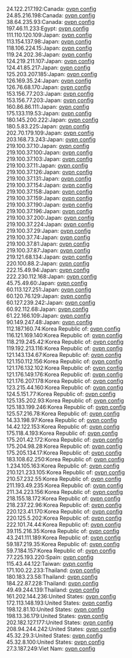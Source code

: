 24.122.217.192:Canada: [ovpn config](vpn/24_122_217_192.ovpn)  
24.85.216.198:Canada: [ovpn config](vpn/24_85_216_198.ovpn)  
38.64.235.93:Canada: [ovpn config](vpn/38_64_235_93.ovpn)  
197.46.11.233:Egypt: [ovpn config](vpn/197_46_11_233.ovpn)  
111.110.120.109:Japan: [ovpn config](vpn/111_110_120_109.ovpn)  
113.154.137.98:Japan: [ovpn config](vpn/113_154_137_98.ovpn)  
118.106.224.15:Japan: [ovpn config](vpn/118_106_224_15.ovpn)  
119.24.202.36:Japan: [ovpn config](vpn/119_24_202_36.ovpn)  
124.219.211.107:Japan: [ovpn config](vpn/124_219_211_107.ovpn)  
124.41.85.217:Japan: [ovpn config](vpn/124_41_85_217.ovpn)  
125.203.207.185:Japan: [ovpn config](vpn/125_203_207_185.ovpn)  
126.169.35.24:Japan: [ovpn config](vpn/126_169_35_24.ovpn)  
126.76.68.170:Japan: [ovpn config](vpn/126_76_68_170.ovpn)  
153.156.77.203:Japan: [ovpn config](vpn/153_156_77_203.ovpn)  
153.156.77.203:Japan: [ovpn config](vpn/153_156_77_203.ovpn)  
160.86.86.111:Japan: [ovpn config](vpn/160_86_86_111.ovpn)  
175.133.119.53:Japan: [ovpn config](vpn/175_133_119_53.ovpn)  
180.145.200.222:Japan: [ovpn config](vpn/180_145_200_222.ovpn)  
180.5.83.225:Japan: [ovpn config](vpn/180_5_83_225.ovpn)  
202.70.179.109:Japan: [ovpn config](vpn/202_70_179_109.ovpn)  
203.168.73.243:Japan: [ovpn config](vpn/203_168_73_243.ovpn)  
219.100.37.10:Japan: [ovpn config](vpn/219_100_37_10.ovpn)  
219.100.37.100:Japan: [ovpn config](vpn/219_100_37_100.ovpn)  
219.100.37.103:Japan: [ovpn config](vpn/219_100_37_103.ovpn)  
219.100.37.11:Japan: [ovpn config](vpn/219_100_37_11.ovpn)  
219.100.37.126:Japan: [ovpn config](vpn/219_100_37_126.ovpn)  
219.100.37.131:Japan: [ovpn config](vpn/219_100_37_131.ovpn)  
219.100.37.154:Japan: [ovpn config](vpn/219_100_37_154.ovpn)  
219.100.37.158:Japan: [ovpn config](vpn/219_100_37_158.ovpn)  
219.100.37.159:Japan: [ovpn config](vpn/219_100_37_159.ovpn)  
219.100.37.190:Japan: [ovpn config](vpn/219_100_37_190.ovpn)  
219.100.37.196:Japan: [ovpn config](vpn/219_100_37_196.ovpn)  
219.100.37.200:Japan: [ovpn config](vpn/219_100_37_200.ovpn)  
219.100.37.224:Japan: [ovpn config](vpn/219_100_37_224.ovpn)  
219.100.37.29:Japan: [ovpn config](vpn/219_100_37_29.ovpn)  
219.100.37.74:Japan: [ovpn config](vpn/219_100_37_74.ovpn)  
219.100.37.81:Japan: [ovpn config](vpn/219_100_37_81.ovpn)  
219.100.37.87:Japan: [ovpn config](vpn/219_100_37_87.ovpn)  
219.121.68.134:Japan: [ovpn config](vpn/219_121_68_134.ovpn)  
220.100.88.2:Japan: [ovpn config](vpn/220_100_88_2.ovpn)  
222.15.49.94:Japan: [ovpn config](vpn/222_15_49_94.ovpn)  
222.230.112.168:Japan: [ovpn config](vpn/222_230_112_168.ovpn)  
45.75.49.60:Japan: [ovpn config](vpn/45_75_49_60.ovpn)  
60.113.127.251:Japan: [ovpn config](vpn/60_113_127_251.ovpn)  
60.120.76.129:Japan: [ovpn config](vpn/60_120_76_129.ovpn)  
60.127.239.242:Japan: [ovpn config](vpn/60_127_239_242.ovpn)  
60.92.112.68:Japan: [ovpn config](vpn/60_92_112_68.ovpn)  
61.22.166.109:Japan: [ovpn config](vpn/61_22_166_109.ovpn)  
90.149.247.48:Japan: [ovpn config](vpn/90_149_247_48.ovpn)  
112.187.160.74:Korea Republic of: [ovpn config](vpn/112_187_160_74.ovpn)  
116.121.169.140:Korea Republic of: [ovpn config](vpn/116_121_169_140.ovpn)  
118.219.245.42:Korea Republic of: [ovpn config](vpn/118_219_245_42.ovpn)  
119.192.213.116:Korea Republic of: [ovpn config](vpn/119_192_213_116.ovpn)  
121.143.134.67:Korea Republic of: [ovpn config](vpn/121_143_134_67.ovpn)  
121.150.112.156:Korea Republic of: [ovpn config](vpn/121_150_112_156.ovpn)  
121.176.132.102:Korea Republic of: [ovpn config](vpn/121_176_132_102.ovpn)  
121.176.149.176:Korea Republic of: [ovpn config](vpn/121_176_149_176.ovpn)  
121.176.207.178:Korea Republic of: [ovpn config](vpn/121_176_207_178.ovpn)  
123.215.44.160:Korea Republic of: [ovpn config](vpn/123_215_44_160.ovpn)  
124.5.151.77:Korea Republic of: [ovpn config](vpn/124_5_151_77.ovpn)  
125.135.202.93:Korea Republic of: [ovpn config](vpn/125_135_202_93.ovpn)  
125.183.199.246:Korea Republic of: [ovpn config](vpn/125_183_199_246.ovpn)  
125.57.216.78:Korea Republic of: [ovpn config](vpn/125_57_216_78.ovpn)  
14.33.198.97:Korea Republic of: [ovpn config](vpn/14_33_198_97.ovpn)  
14.42.122.153:Korea Republic of: [ovpn config](vpn/14_42_122_153.ovpn)  
175.118.4.193:Korea Republic of: [ovpn config](vpn/175_118_4_193.ovpn)  
175.201.42.172:Korea Republic of: [ovpn config](vpn/175_201_42_172.ovpn)  
175.204.98.28:Korea Republic of: [ovpn config](vpn/175_204_98_28.ovpn)  
175.205.134.17:Korea Republic of: [ovpn config](vpn/175_205_134_17.ovpn)  
183.108.62.250:Korea Republic of: [ovpn config](vpn/183_108_62_250.ovpn)  
1.234.105.163:Korea Republic of: [ovpn config](vpn/1_234_105_163.ovpn)  
210.121.233.105:Korea Republic of: [ovpn config](vpn/210_121_233_105.ovpn)  
210.57.232.55:Korea Republic of: [ovpn config](vpn/210_57_232_55.ovpn)  
211.193.49.235:Korea Republic of: [ovpn config](vpn/211_193_49_235.ovpn)  
211.34.223.156:Korea Republic of: [ovpn config](vpn/211_34_223_156.ovpn)  
218.155.18.172:Korea Republic of: [ovpn config](vpn/218_155_18_172.ovpn)  
218.237.22.96:Korea Republic of: [ovpn config](vpn/218_237_22_96.ovpn)  
220.123.41.170:Korea Republic of: [ovpn config](vpn/220_123_41_170.ovpn)  
220.125.5.202:Korea Republic of: [ovpn config](vpn/220_125_5_202.ovpn)  
222.101.74.44:Korea Republic of: [ovpn config](vpn/222_101_74_44.ovpn)  
39.115.216.35:Korea Republic of: [ovpn config](vpn/39_115_216_35.ovpn)  
43.241.111.189:Korea Republic of: [ovpn config](vpn/43_241_111_189.ovpn)  
59.187.219.35:Korea Republic of: [ovpn config](vpn/59_187_219_35.ovpn)  
59.7.184.157:Korea Republic of: [ovpn config](vpn/59_7_184_157.ovpn)  
77.225.193.220:Spain: [ovpn config](vpn/77_225_193_220.ovpn)  
115.43.44.122:Taiwan: [ovpn config](vpn/115_43_44_122.ovpn)  
171.100.22.233:Thailand: [ovpn config](vpn/171_100_22_233.ovpn)  
180.183.23.58:Thailand: [ovpn config](vpn/180_183_23_58.ovpn)  
184.22.87.228:Thailand: [ovpn config](vpn/184_22_87_228.ovpn)  
49.49.244.139:Thailand: [ovpn config](vpn/49_49_244_139.ovpn)  
161.202.144.236:United States: [ovpn config](vpn/161_202_144_236.ovpn)  
172.113.148.193:United States: [ovpn config](vpn/172_113_148_193.ovpn)  
198.12.81.10:United States: [ovpn config](vpn/198_12_81_10.ovpn)  
198.13.36.179:United States: [ovpn config](vpn/198_13_36_179.ovpn)  
202.182.127.177:United States: [ovpn config](vpn/202_182_127_177.ovpn)  
208.94.244.242:United States: [ovpn config](vpn/208_94_244_242.ovpn)  
45.32.29.3:United States: [ovpn config](vpn/45_32_29_3.ovpn)  
45.32.8.100:United States: [ovpn config](vpn/45_32_8_100.ovpn)  
27.3.187.249:Viet Nam: [ovpn config](vpn/27_3_187_249.ovpn)  
